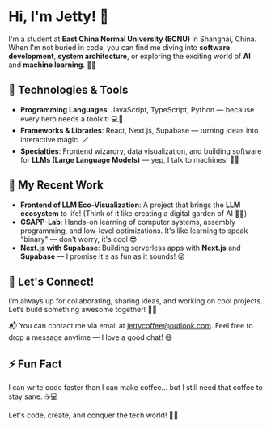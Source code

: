 # Hi, I'm Jetty! 👋

I'm a student at **East China Normal University (ECNU)** in Shanghai, China. When I'm not buried in code, you can find me diving into **software development**, **system architecture**, or exploring the exciting world of **AI** and **machine learning**. 🤖✨

## 🔧 Technologies & Tools
- **Programming Languages**: JavaScript, TypeScript, Python — because every hero needs a toolkit! 💻🦸
- **Frameworks & Libraries**: React, Next.js, Supabase — turning ideas into interactive magic. 🪄
- **Specialties**: Frontend wizardry, data visualization, and building software for **LLMs (Large Language Models)** — yep, I talk to machines! 💬🤖

## 🌱 My Recent Work
- **Frontend of LLM Eco-Visualization**: A project that brings the **LLM ecosystem** to life! (Think of it like creating a digital garden of AI 🌱✨)
- **CSAPP-Lab**: Hands-on learning of computer systems, assembly programming, and low-level optimizations. It's like learning to speak "binary" — don't worry, it's cool 😎
- **Next.js with Supabase**: Building serverless apps with **Next.js** and **Supabase** — I promise it's as fun as it sounds! 😜

## 🚀 Let's Connect!
I’m always up for collaborating, sharing ideas, and working on cool projects. Let’s build something awesome together! 👾💥

📬 You can contact me via email at [jettycoffee@outlook.com](mailto:jettycoffee@outlook.com). Feel free to drop a message anytime — I love a good chat! 😄

## ⚡ Fun Fact
I can write code faster than I can make coffee... but I still need that coffee to stay sane. ☕💻

Let's code, create, and conquer the tech world! 💪🔥
